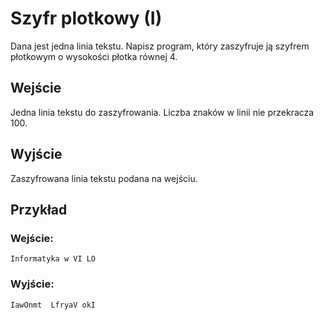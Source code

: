 # Szyfr plotkowy (I)

Dana jest jedna linia tekstu. Napisz program, który zaszyfruje ją szyfrem płotkowym o wysokości płotka równej 4.
## Wejście
Jedna linia tekstu do zaszyfrowania. Liczba znaków w linii nie przekracza 100.

## Wyjście
Zaszyfrowana linia tekstu podana na wejściu.

## Przykład

### Wejście:
```
Informatyka w VI LO
```

### Wyjście:
```
IawOnmt  LfryaV okI
```
